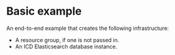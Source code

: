 # Basic example

An end-to-end example that creates the following infrastructure:

- A resource group, if one is not passed in.
- An ICD Elasticsearch database instance.